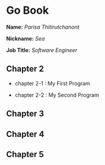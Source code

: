 # Go Book

**Name:** *Parisa Thitirutchanont*

**Nickname:** *Sea*

**Job Title:** *Software Engineer*

## Chapter 2

* chapter 2-1 : My First Program

* chapter 2-2 : My Second Program

## Chapter 3

## Chapter 4

## Chapter 5
